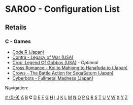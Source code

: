 # SAROO - Configuration List

## Retails

### C - Games

- [Code R (Japan)](../../../Regions/Retails/Japan/T-23502G/README.md)
- [Contra - Legacy of War (USA)](../../../Regions/Retails/USA/T-9507H/README.md)
- [Croc: Legend Of Gobbos (USA)](../../../Regions/Retails/USA/T-5029H-50/README.md) - _Optional_
- [Cross Romance - Koi to Mahjong to Hanafuda to (Japan)](../../../Regions/Retails/Japan/T-7103G/README.md)
- [Crows - The Battle Action for SegaSaturn (Japan)](../../../Regions/Retails/Japan/T-16806G/README.md)
- [Cyberbots - Fullmetal Madness (Japan)](../../../Regions/Retails/Japan/T-1217G/README.md)

Navigation:

[# (0-9)](./09.md) [A](./A.md) [B](./B.md) **C** [D](./D.md) [E](./E.md) [F](./F.md) [G](./G.md) [H](./H.md) [I](./I.md) [J](./J.md) [K](./K.md) [L](./L.md) [M](./M.md) [N](./N.md) [O](./O.md) [P](./P.md) [Q](./Q.md) [R](./R.md) [S](./S.md) [T](./T.md) [U](./U.md) [V](./V.md) [W](./W.md) [X](./X.md) [Y](./Y.md) [Z](./Z.md)
